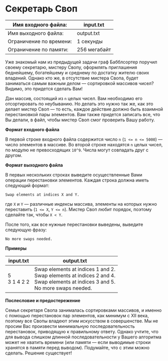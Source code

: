 # Секретарь Своп


Имя входного файла:     |	input.txt
------------------------|-------------
Имя выходного файла:    |	output.txt
Ограничение по времени: |	1 секунды
Ограничение по памяти:  |	256 мегабайт


Уже знакомый нам из предыдущей задачи граф Бабблсортер поручил своему секретарю, мистеру Свопу, оформлять приглашения беднейшему, богатейшему и среднему по достатку жителю своих владений. Однако кто же, в отсутствие мистера Свопа, будет заниматься самым важным делом — сортировкой массивов чисел? Видимо, это придется сделать Вам!

Дан массив, состоящий из `n` целых чисел. Вам необходимо его отсортировать по неубыванию. Но делать это нужно так же, как это делает мистер Своп — то есть, каждое действие должно быть взаимной перестановкой пары элементов. Вам также придется записать все, что Вы делали, в файл, чтобы мистер Своп смог проверить Вашу работу.

**Формат входного файла**

В первой строке входного файла содержится число `n` (`1 <= n <= 5000`) — число элементов в массиве. Во второй строке находятся `n` целых чисел, по модулю не превосходящих `10^9`. Числа могут совпадать друг с другом.

**Формат выходного файла**

В первых нескольких строках выведите осуществленные Вами операции перестановки элементов. Каждая строка должна иметь следующий формат:

```
Swap elements at indices X and Y.
```

где `X` и `Y` — различные индексы массива, элементы на которых нужно переставить (`1 <= X`, `Y <= n`). Мистер Своп любит порядок, поэтому сделайте так, чтобы `X < Y`.

После того, как все нужные перестановки выведены, выведите следующую фразу:

```
No more swaps needed.
```

**Примеры**

input.txt        | output.txt
-----------------|-------------
5 <br> 3 1 4 2 2 | Swap elements at indices 1 and 2.<br>Swap elements at indices 2 and 4.<br>Swap elements at indices 3 and 5.<br> No more swaps needed.| 

**Послесловие и предостережение**

Семья секретаря Свопа занималась сортировками массивов, и именно с помощью перестановок пар элементов, как минимум с XII века, поэтому все Свопы владеют этим искусством в совершенстве. Мы не просим Вас произвести минимальную последовательность перестановок, приводящую к правильному ответу. Однако учтите, что для вывода слишком длинной последовательности у Вашего алгоритма может не хватить времени (или памяти — если выводимые строки хранятся в памяти перед выводом). Подумайте, что с этим можно сделать. Решение существует! 